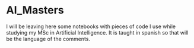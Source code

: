 # AI_Masters
I will be leaving here some notebooks with pieces of code I use while studying my MSc in Artificial Intelligence.
It is taught in spanish so that will be the language of the comments.
